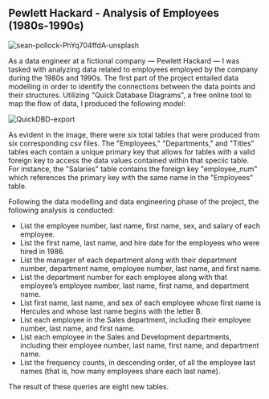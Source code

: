 ## Pewlett Hackard - Analysis of Employees (1980s-1990s)
![sean-pollock-PhYq704ffdA-unsplash](https://github.com/ryodaimatsui/sql-challenge/assets/137141385/5c602880-7cc1-4644-9133-924965987e85)

As a data engineer at a fictional company — Pewlett Hackard — I was tasked with analyzing data related to employees employed by the company during the 1980s and 1990s. The first part of the project entailed data modelling in order to identify the connections between the data points and their structures. Utilizing "Quick Database Diagrams", a free online tool to map the flow of data, I produced the following model:

![QuickDBD-export](https://github.com/ryodaimatsui/sql-challenge/assets/137141385/97a2bfb0-03b0-460f-86e9-13e9632f87aa)

As evident in the image, there were six total tables that were produced from six corresponding csv files. The "Employees," "Departments," and "Titles" tables each contain a unique primary key that allows for tables with a valid foreign key to access the data values contained within that speciic table. For instance, the "Salaries" table contains the foreign key "employee_num" which references the primary key with the same name in the "Employees" table. 

Following the data modelling and data engineering phase of the project, the following analysis is conducted:
- List the employee number, last name, first name, sex, and salary of each employee.
- List the first name, last name, and hire date for the employees who were hired in 1986.
- List the manager of each department along with their department number, department name, employee number, last name, and first name.
- List the department number for each employee along with that employee’s employee number, last name, first name, and department name.
- List first name, last name, and sex of each employee whose first name is Hercules and whose last name begins with the letter B.
- List each employee in the Sales department, including their employee number, last name, and first name.
- List each employee in the Sales and Development departments, including their employee number, last name, first name, and department name.
- List the frequency counts, in descending order, of all the employee last names (that is, how many employees share each last name).

The result of these queries are eight new tables. 
